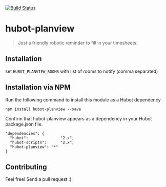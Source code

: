 [![Build Status](https://travis-ci.org/thegarage/hubot-planview.svg?branch=master)](https://travis-ci.org/thegarage/hubot-planview)

hubot-planview
==============

> Just a friendly robotic reminder to fill in your timesheets.

## Installation

set `HUBOT_PLANVIEW_ROOMS` with list of rooms to notify (comma separated)

## Installation via NPM

Run the following command to install this module as a Hubot dependency

```
npm install hubot-planview --save
```

Confirm that hubot-planview appears as a dependency in your Hubot package.json file.

```
"dependencies": {
  "hubot":              "2.x",
  "hubot-scripts":      "2.x",
  "hubot-planview": "*"
}
```

## Contributing

Feel free! Send a pull request :)

